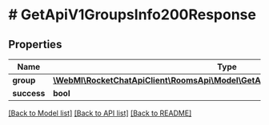 # # GetApiV1GroupsInfo200Response

## Properties

Name | Type | Description | Notes
------------ | ------------- | ------------- | -------------
**group** | [**\WebMI\RocketChatApiClient\RoomsApi\Model\GetApiV1GroupsInfo200ResponseGroup**](GetApiV1GroupsInfo200ResponseGroup.md) |  | [optional]
**success** | **bool** |  | [optional]

[[Back to Model list]](../../README.md#models) [[Back to API list]](../../README.md#endpoints) [[Back to README]](../../README.md)
